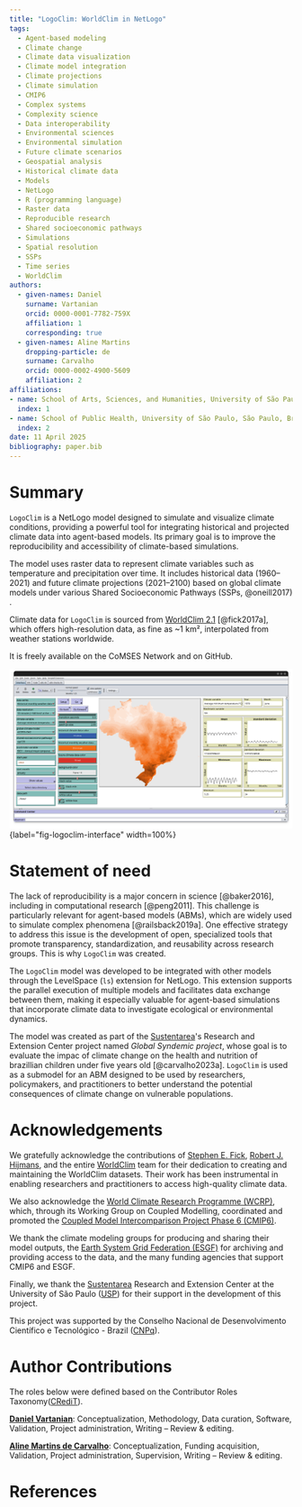 ```yaml
---
title: "LogoClim: WorldClim in NetLogo"
tags:
  - Agent-based modeling
  - Climate change
  - Climate data visualization
  - Climate model integration
  - Climate projections
  - Climate simulation
  - CMIP6
  - Complex systems
  - Complexity science
  - Data interoperability
  - Environmental sciences
  - Environmental simulation
  - Future climate scenarios
  - Geospatial analysis
  - Historical climate data
  - Models
  - NetLogo
  - R (programming language)
  - Raster data
  - Reproducible research
  - Shared socioeconomic pathways
  - Simulations
  - Spatial resolution
  - SSPs
  - Time series
  - WorldClim
authors:
  - given-names: Daniel
    surname: Vartanian
    orcid: 0000-0001-7782-759X
    affiliation: 1
    corresponding: true
  - given-names: Aline Martins
    dropping-particle: de
    surname: Carvalho
    orcid: 0000-0002-4900-5609
    affiliation: 2
affiliations:
- name: School of Arts, Sciences, and Humanities, University of São Paulo, São paulo, Brazil
  index: 1
- name: School of Public Health, University of São Paulo, São Paulo, Brazil
  index: 2
date: 11 April 2025
bibliography: paper.bib
---
```


<!-- %:::% paper begin %:::% -->
<!-- The paper should be between 250-1000 words. -->

# Summary

<!-- A summary describing the high-level functionality and purpose of the software for a diverse, non-specialist audience. -->

`LogoClim` is a NetLogo model designed to simulate and visualize climate conditions, providing a powerful tool for integrating historical and projected climate data into agent-based models. Its primary goal is to improve the reproducibility and accessibility of climate-based simulations.

The model uses raster data to represent climate variables such as temperature and precipitation over time. It includes historical data (1960–2021) and future climate projections (2021–2100) based on global climate models under various Shared Socioeconomic Pathways (SSPs, @oneill2017) .

Climate data for `LogoClim` is sourced from [WorldClim 2.1](https://worldclim.org/) [@fick2017a], which offers high-resolution data, as fine as ~1 km², interpolated from weather stations worldwide.

It is freely available on the CoMSES Network and on GitHub.

![](images/logoclim-interface.png){label="fig-logoclim-interface" width=100%}

# Statement of need

<!-- A Statement of need section that clearly illustrates the research purpose of the software and places it in the context of related work. -->

The lack of reproducibility is a major concern in science [@baker2016], including in computational research [@peng2011]. This challenge is particularly relevant for agent-based models (ABMs), which are widely used to simulate complex phenomena [@railsback2019a]. One effective strategy to address this issue is the development of open, specialized tools that promote transparency, standardization, and reusability across research groups. This is why `LogoClim` was created.

The `LogoClim` model was developed to be integrated with other models through the LevelSpace (`ls`) extension for NetLogo. This extension supports the parallel execution of multiple models and facilitates data exchange between them, making it especially valuable for agent-based simulations that incorporate climate data to investigate ecological or environmental dynamics.

<!-- Mention (if applicable) a representative set of past or ongoing research projects using the software and recent scholarly publications enabled by it. -->

The model was created as part of the [Sustentarea](https://www.fsp.usp.br/sustentarea/)'s Research and Extension Center project named *Global Syndemic project*, whose goal is to evaluate the impac of climate change on the health and nutrition of brazillian children under five years old [@carvalho2023a]. `LogoClim` is used as a submodel for an ABM designed to be used by researchers, policymakers, and practitioners to better understand the potential consequences of climate change on vulnerable populations.

# Acknowledgements

<!-- Acknowledgement of any financial support. -->

We gratefully acknowledge the contributions of [Stephen E. Fick](https://orcid.org/0000-0002-3548-6966), [Robert J. Hijmans](https://orcid.org/0000-0001-5872-2872), and the entire [WorldClim](https://worldclim.org/) team for their dedication to creating and maintaining the WorldClim datasets. Their work has been instrumental in enabling researchers and practitioners to access high-quality climate data.

We also acknowledge the [World Climate Research Programme (WCRP)](https://www.wcrp-climate.org/), which, through its Working Group on Coupled Modelling, coordinated and promoted the [Coupled Model Intercomparison Project Phase 6 (CMIP6)](https://pcmdi.llnl.gov/CMIP6/).

We thank the climate modeling groups for producing and sharing their model outputs, the [Earth System Grid Federation (ESGF)](https://esgf.llnl.gov/) for archiving and providing access to the data, and the many funding agencies that support CMIP6 and ESGF.

Finally, we thank the [Sustentarea](https://www.fsp.usp.br/sustentarea/) Research and Extension Center at the University of São Paulo ([USP](https://www5.usp.br/)) for their support in the development of this project.

This project was supported by the Conselho Nacional de Desenvolvimento Científico e Tecnológico - Brazil ([CNPq](https://www.gov.br/cnpq/)).

# Author Contributions

The roles below were defined based on the Contributor Roles Taxonomy([CRediT](https://credit.niso.org/)).

[**Daniel Vartanian**](https://orcid.org/0000-0001-7782-759X): Conceptualization, Methodology, Data curation, Software, Validation, Project administration, Writing – Review & editing.

[**Aline Martins de Carvalho**](https://orcid.org/0000-0002-4900-5609): Conceptualization, Funding acquisition, Validation, Project administration, Supervision, Writing – Review & editing.
<!-- %:::% paper end %:::% -->

# References
